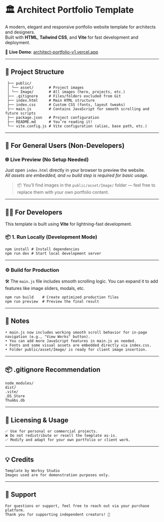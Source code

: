 # 🏛️ Architect Portfolio Template

A modern, elegant and responsive portfolio website template for architects and designers.  
Built with **HTML**, **Tailwind CSS**, and **Vite** for fast development and deployment.


🔗 **Live Demo**: [architect-portfolio-v1.vercel.app](https://architect-portfolio-v1.vercel.app)

---

## 📁 Project Structure
```
 ├── public/        
 │ └── asset/       # Project images
 │ └── Image/       # All images (hero, projects, etc.)
 ├── .gitignore     # Files/folders excluded from Git
 ├── index.html     # Main HTML structure
 ├── index.css      # Custom CSS (fonts, layout tweaks)
 ├── main.js        # Contains JavaScript for smooth scrolling and future scripts
 ├── package.json   # Project configuration
 ├── README.md      # You’re reading it!
 └── vite.config.js # Vite configuration (alias, base path, etc.)
```

---

## 👤 For General Users (Non-Developers)


### 🌐 Live Preview (No Setup Needed)

Just open `index.html` directly in your browser to preview the website.  
*All assets are embedded, and <code>no</code> build step is required for basic usage.*

> 📦 You’ll find images in the `public/asset/Image/` folder — feel free to replace them with your own portfolio content.

---

## 👩‍💻 For Developers

This template is built using **Vite** for lightning-fast development.

### 📦 1. Run Locally (Development Mode)

```
npm install # Install dependencies
npm run dev # Start local development server
```

---

### ⚙️ Build for Production

🛠️ The `main.js` file includes smooth scrolling logic. You can expand it to add features like image sliders, modals, etc.

```
npm run build    # Create optimized production files
npm run preview  # Preview the final result
```

---

## 🧠 Notes
```
• main.js now includes working smooth scroll behavior for in-page navigation (e.g., "View Works" button).
• You can add more JavaScript features in main.js as needed.
• Fonts and some visual assets are embedded directly via index.css.
• Folder public/asset/Image/ is ready for client image insertion.
```

---

## 📦 .gitignore Recommendation
```
node_modules/
dist/
.vite/
.DS_Store
Thumbs.db
```

---

## 💼 Licensing & Usage
```
✅ Use for personal or commercial projects.
❌ Do not redistribute or resell the template as-is.
✅ Modify and adapt for your own portfolio or client work.
```

---

## 💡 Credits
```
Template by Worksy Studio
Images used are for demonstration purposes only.
```

---

## 📩 Support
```
For questions or support, feel free to reach out via your purchase platform.
Thank you for supporting independent creators! 🙏
```
